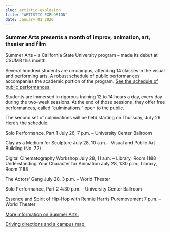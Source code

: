 ```yaml
---
slug: artistic-explosion
title: "ARTISTIC EXPLOSION"
date: January 01 2020
---
```


 
<h3>
  Summer Arts presents a month of improv, animation, art, theater and film
</h3>
<p>
  Summer Arts – a California State University program – made its debut at CSUMB
  this month.
</p>
<p>
  Several hundred students are on campus, attending 14 classes in the visual and
  performing arts. A robust schedule of public performances accompanies the
  academic portion of the program.
  <a href="https://www.csusummerarts.org/public_events_calendar_2012/"
    >See the schedule of public performances.</a
  >
</p>
<p>
  Students are immersed in rigorous training 12 to 14 hours a day, every day
  during the two-week sessions. At the end of those sessions, they offer free
  performances, called “culminations,” open to the public.
</p>
<p>
  The second set of culminations will be held starting on Thursday, July 26.
  Here’s the schedule:
</p>
<p>Solo Performance, Part 1 July 26, 7 p.m. – University Center Ballroom</p>
<p>
  Clay as a Medium for Sculpture July 28, 10 a.m. – Visual and Public Art
  Building (No. 72)
</p>
<p>
  Digital Cinematography Workshop July 28, 11 a.m. – Library, Room 1188
  Understanding Your Character for Animation July 28, 1:30 p.m., Library, Room
  1188
</p>
<p>The Actors' Gang July 28, 3 p.m. – World Theater</p>
<p>Solo Performance, Part 2 4:30 p.m. – University Center Ballroom</p>
<p>
  Essence and Spirit of Hip-Hop with Rennie Harris Puremovement 7 p.m. – World
  Theater
</p>
<p>
  <a href="https://www.csusummerarts.org/index.shtml"
    >More information on Summer Arts.</a
  >
</p>
<p><a href="https://csumb.edu/map">Driving directions and a campus map.</a></p>
 
